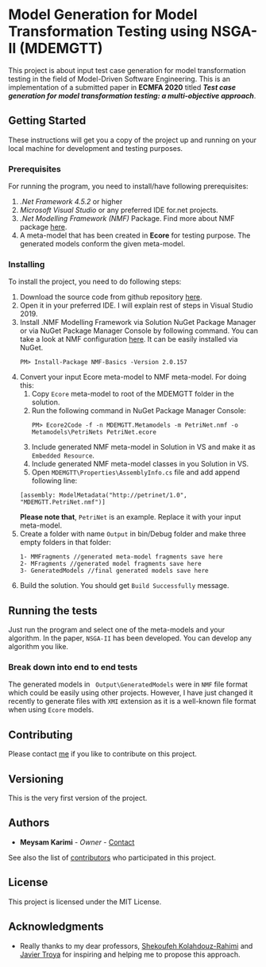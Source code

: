 # Model Generation for Model Transformation Testing using NSGA-II (MDEMGTT)

This project is about input test case generation for model transformation testing in the field of Model-Driven Software Engineering. 
This is an implementation of a submitted paper in **ECMFA 2020** titled ***Test case generation for model transformation testing: a multi-objective approach***.

## Getting Started

These instructions will get you a copy of the project up and running on your local machine for development and testing purposes.

### Prerequisites

For running the program, you need to install/have following prerequisites:
1. *.Net Framework 4.5.2* or higher
2. *Microsoft Visual Studio* or any preferred IDE for.net projects.
3. *.Net Modelling Framework (NMF)* Package. Find more about NMF package [here](https://github.com/NMFCode/NMF).
4. A meta-model that has been created in **Ecore** for testing purpose. The generated models conform the given meta-model.

### Installing

To install the project, you need to do following steps:
1. Download the source code from github repository [here](https://github.com/MeysamKarimi/MDEMGTT).
2. Open it in your preferred IDE. I will explain rest of steps in Visual Studio 2019.
3. Install .NMF Modelling Framework via Solution NuGet Package Manager or via NuGet Package Manager Console by following command. You can take a look at NMF configuration [here](https://www.nuget.org/packages/NMF-Basics/). It can be easily installed via NuGet.
	```
	PM> Install-Package NMF-Basics -Version 2.0.157 
	```	
4. Convert your input Ecore meta-model to NMF meta-model. For doing this:	
   1. Copy ```Ecore``` meta-model to root of the MDEMGTT folder in the solution.
   2. Run the following command in NuGet Package Manager Console:
		```
		PM> Ecore2Code -f -n MDEMGTT.Metamodels -m PetriNet.nmf -o Metamodels\PetriNets PetriNet.ecore
		```	
   3. Include generated NMF meta-model in Solution in VS and make it as ```Embedded Resource```.
   4. Include  generated NMF meta-model classes in you Solution in VS.		
   5. Open ```MDEMGTT\Properties\AssemblyInfo.cs``` file and add append following line:
	```
	[assembly: ModelMetadata("http://petrinet/1.0", "MDEMGTT.PetriNet.nmf")]
	```
	**Please note that**, ```PetriNet``` is an example. Replace it with your input meta-model.
5. Create a folder with name ```Output``` in bin/Debug folder and make three empty folders in that folder:
	```
	1- MMFragments //generated meta-model fragments save here
	2- MFragments //generated model fragments save here
	3- GeneratedModels //final generated models save here
	```
6. Build the solution. You should get ```Build Successfully``` message.

## Running the tests

Just run the program and select one of the meta-models and your algorithm. In the paper, ```NSGA-II``` has been developed. You can develop any algorithm you like.

### Break down into end to end tests

The generated models in ``` Output\GeneratedModels``` were in ```NMF``` file format which could be easily using other projects.
However, I have just changed it recently to generate files with ```XMI``` extension as it is a well-known file format when using ```Ecore``` models.

## Contributing

Please contact [me](mailto:Meysam.Karimi84@gmail.com) if you like to contribute on this project.

## Versioning

This is the very first version of the project.

## Authors

* **Meysam Karimi** - *Owner* - [Contact](https://github.com/MeysamKarimi)

See also the list of [contributors](https://github.com/MeysamKarimi/MDEMGTT/graphs/contributors) who participated in this project.

## License

This project is licensed under the MIT License.

## Acknowledgments

* Really thanks to my dear professors, [Shekoufeh Kolahdouz-Rahimi](https://mdse.ui.ac.ir/member/shekoufeh-kolahdouz-rahimi/) and [Javier Troya](http://www.lsi.us.es/~jtroya/) for inspiring and helping me to propose this approach.

